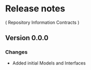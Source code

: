 # Release notes
( Repository Information Contracts )

## Version 0.0.0
### Changes
* Added initial Models and Interfaces